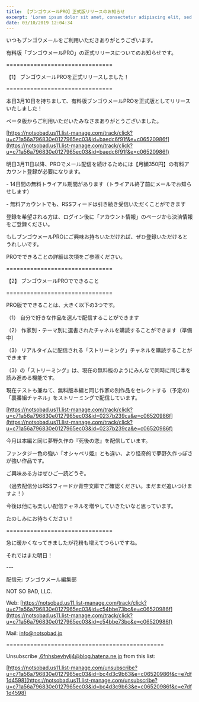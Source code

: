 ```yaml
---
title: 【ブンゴウメールPRO】正式版リリースのお知らせ
excerpt: 'Lorem ipsum dolor sit amet, consectetur adipiscing elit, sed do eiusmod tempor incididunt ut labore et dolore magna aliqua. Praesent elementum facilisis leo vel fringilla est ullamcorper eget. At imperdiet dui accumsan sit amet nulla facilisi morbi tempus.'
date: 03/10/2019 12:04:34
---
```


いつもブンゴウメールをご利用いただきありがとうございます。

有料版「ブンゴウメールPRO」の正式リリースについてのお知らせです。

\===============================

【1】 ブンゴウメールPROを正式リリースしました！

\===============================

本日3月10日を持ちまして、有料版ブンゴウメールPROを正式版としてリリースいたしました！

ベータ版からご利用いただいたみなさまありがとうございました。

[https://notsobad.us11.list-manage.com/track/click?u=c71a56a796830e0127965ec03&id=baedc6f91f&e=c06520986f](https://notsobad.us11.list-manage.com/track/click?u=c71a56a796830e0127965ec03&id=baedc6f91f&e=c06520986f)

明日3月11日以降、PROでメール配信を続けるためには【月額350円】の有料アカウント登録が必要になります。

\- 14日間の無料トライアル期間があります（トライアル終了前にメールでお知らせします）

\- 無料アカウントでも、RSSフィードは引き続き受信いただくことができます

登録を希望される方は、ログイン後に「アカウント情報」のページから決済情報をご登録ください。

もしブンゴウメールPROにご興味お持ちいただければ、ぜひ登録いただけるとうれしいです。

PROでできることの詳細は次項をご参照ください。

\===============================

【2】 ブンゴウメールPROでできること

\===============================

PRO版でできることは、大きく以下の3つです。

（1） 自分で好きな作品を選んで配信することができます

（2） 作家別・テーマ別に選書されたチャネルを購読することができます（準備中）

（3） リアルタイムに配信される「ストリーミング」チャネルを購読することができます

（3）の「ストリーミング」は、現在の無料版のようにみんなで同時に同じ本を読み進める機能です。

現在テストも兼ねて、無料版本編と同じ作家の別作品をセレクトする（予定の）「裏番組チャネル」をストリーミングで配信しています。

[https://notsobad.us11.list-manage.com/track/click?u=c71a56a796830e0127965ec03&id=0237b239ca&e=c06520986f](https://notsobad.us11.list-manage.com/track/click?u=c71a56a796830e0127965ec03&id=0237b239ca&e=c06520986f)

今月は本編と同じ夢野久作の『死後の恋』を配信しています。

ファンタジー色の強い『オシャベリ姫』とも違い、より怪奇的で夢野久作っぽさが強い作品です。

ご興味ある方はぜひご一読どうぞ。

（過去配信分はRSSフィードか青空文庫でご確認ください。まだまだ追いつけますよ！）

今後は他にも楽しい配信チャネルを増やしていきたいなと思っています。

たのしみにお待ちください！

\===============================

急に暖かくなってきましたが花粉も増えてつらいですね。

それではまた明日！

\---

配信元: ブンゴウメール編集部

NOT SO BAD, LLC.

Web: [https://notsobad.us11.list-manage.com/track/click?u=c71a56a796830e0127965ec03&id=c54bbe73bc&e=c06520986f](https://notsobad.us11.list-manage.com/track/click?u=c71a56a796830e0127965ec03&id=c54bbe73bc&e=c06520986f)

Mail: info@notsobad.jp

\==============================================

Unsubscribe .6fnhsbevhylj4@blog.hatena.ne.jp from this list:

[https://notsobad.us11.list-manage.com/unsubscribe?u=c71a56a796830e0127965ec03&id=bc4d3c9b63&e=c06520986f&c=e7df1d4598](https://notsobad.us11.list-manage.com/unsubscribe?u=c71a56a796830e0127965ec03&id=bc4d3c9b63&e=c06520986f&c=e7df1d4598)